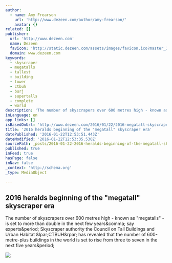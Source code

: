 ```yaml
---
author:
  - name: Amy Frearson
    url: 'http://www.dezeen.com/author/amy-frearson/'
    avatar: {}
related: []
publisher:
  url: 'http://www.dezeen.com'
  name: Dezeen
  favicon: 'http://static.dezeen.com/assets/images/favicon.ico?master_1150'
  domain: www.dezeen.com
keywords:
  - skyscraper
  - megatalls
  - tallest
  - building
  - tower
  - ctbuh
  - burj
  - supertalls
  - complete
  - world
description: 'The number of skyscrapers over 600 metres high - known as "megatalls" - is set to more than double in the next few years, say experts. Skyscraper authority the Council on Tall Buildings and Urban Habitat (CTBUH) has revealed that the number of 600-metre-plus buildings in the world is set to rise from three to seven in the next five years.'
inLanguage: en
app_links: []
isBasedOnUrl: 'http://www.dezeen.com/2016/01/22/2016-megatall-skyscraper-era-council-tall-buildings-urban-habitat-ctbuh/'
title: '2016 heralds beginning of the "megatall" skyscraper era'
datePublished: '2016-01-22T12:53:51.443Z'
dateModified: '2016-01-22T12:53:35.530Z'
sourcePath: _posts/2016-01-22-2016-heralds-beginning-of-the-megatall-skyscraper-era.md
published: true
inFeed: true
hasPage: false
inNav: false
_context: 'http://schema.org'
_type: MediaObject

---
```

<article style=""><h1>2016 heralds beginning of the "megatall" skyscraper era</h1><p>The number of skyscrapers over 600 metres high - known as "megatalls" - is set to more than double in the next few years&amp;comma; say experts&amp;period; Skyscraper authority the Council on Tall Buildings and Urban Habitat &amp;lpar;CTBUH&amp;rpar; has revealed that the number of 600-metre-plus buildings in the world is set to rise from three to seven in the next five years&amp;period;</p><img src="http://static.dezeen.com/uploads/2016/01/The-Kingdom-Tower_Adrian-Smith_Gordon-Gill-Architecture-_dezeen_social.jpg" /></article>